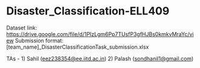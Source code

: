 # Disaster_Classification-ELL409

Dataset link: https://drive.google.com/file/d/1PIzLgm6Pp7TUsfP3gfHJBs0kmkvMraYc/view
Submission format: [team_name]_DisasterClassificationTask_submission.xlsx

TAs - 
    1) Sahil (eez238354@ee.iitd.ac.in)
    2) Palash (sondhanil1@gmail.com)

